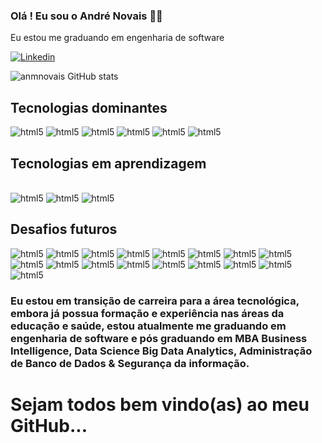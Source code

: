 ### Olá ! Eu sou o André Novais 🖐🏼
Eu estou me graduando em engenharia de software

[![Linkedin](https://img.shields.io/badge/LinkedIn-0077B5?style=for-the-badge&logo=linkedin&logoColor=white)](https://www.linkedin.com/in/anmnovais/)

![anmnovais GitHub stats](https://github-readme-stats.vercel.app/api?username=anmnovais&show_icons=true&theme=radical)

## Tecnologias dominantes

<img alignm="center" alt="html5" src="https://img.shields.io/badge/Microsoft-666666?style=for-the-badge&logo=microsoft&logoColor=white"/> 
<img alignm="center" alt="html5" src="https://img.shields.io/badge/Microsoft_Office-D83B01?style=for-the-badge&logo=microsoft-office&logoColor=white"/>
<img alignm="center" alt="html5" src="https://img.shields.io/badge/Microsoft_Excel-217346?style=for-the-badge&logo=microsoft-excel&logoColor=white"/>
<img alignm="center" alt="html5" src="https://img.shields.io/badge/Microsoft_Word-2B579A?style=for-the-badge&logo=microsoft-word&logoColor=white"/>
<img alignm="center" alt="html5" src="https://img.shields.io/badge/Microsoft_PowerPoint-B7472A?style=for-the-badge&logo=microsoft-powerpoint&logoColor=white"/>
<img alignm="center" alt="html5" src="https://img.shields.io/badge/Windows-0078D6?style=for-the-badge&logo=windows&logoColor=white"/>

## Tecnologias em aprendizagem

<div style="display: inline_block"><br/>
<img alignm="center" alt="html5" src="https://img.shields.io/badge/C-00599C?style=for-the-badge&logo=c&logoColor=white"/> 
<img alignm="center" alt="html5" src="https://img.shields.io/badge/Python-14354C?style=for-the-badge&logo=python&logoColor=white"/>
<img alignm="center" alt="html5" src="https://img.shields.io/badge/R-276DC3?style=for-the-badge&logo=r&logoColor=white"/>

## Desafios futuros

<img alignm="center" alt="html5" src="https://img.shields.io/badge/HTML-239120?style=for-the-badge&logo=html5&logoColor=white"/>
<img alignm="center" alt="html5" src="https://img.shields.io/badge/JavaScript-323330?style=for-the-badge&logo=javascript&logoColor=F7DF1E"/>
<img alignm="center" alt="html5" src="https://img.shields.io/badge/TypeScript-007ACC?style=for-the-badge&logo=typescript&logoColor=white"/>
<img alignm="center" alt="html5" src="https://img.shields.io/badge/HTML5-E34F26?style=for-the-badge&logo=html5&logoColor=white"/>
<img alignm="center" alt="html5" src="https://img.shields.io/badge/Java-ED8B00?style=for-the-badge&logo=openjdk&logoColor=whitee"/>
<img alignm="center" alt="html5" src="https://img.shields.io/badge/PHP-777BB4?style=for-the-badge&logo=php&logoColor=white"/>
<img alignm="center" alt="html5" src="https://img.shields.io/badge/Kotlin-0095D5?&style=for-the-badge&logo=kotlin&logoColor=white"/>
<img alignm="center" alt="html5" src="https://img.shields.io/badge/Swift-FA7343?style=for-the-badge&logo=swift&logoColor=white"/>
<img alignm="center" alt="html5" src="https://img.shields.io/badge/Angular-DD0031?style=for-the-badge&logo=angular&logoColor=whitee"/>
<img alignm="center" alt="html5" src="https://img.shields.io/badge/jQuery-0769AD?style=for-the-badge&logo=jquery&logoColor=whitee"/>
<img alignm="center" alt="html5" src="https://img.shields.io/badge/Django-092E20?style=for-the-badge&logo=django&logoColor=white"/>
<img alignm="center" alt="html5" src="https://img.shields.io/badge/Laravel-FF2D20?style=for-the-badge&logo=laravel&logoColor=whitee"/>
<img alignm="center" alt="html5" src="https://img.shields.io/badge/Spring-6DB33F?style=for-the-badge&logo=spring&logoColor=whit"/>
<img alignm="center" alt="html5" src="https://img.shields.io/badge/Flutter-02569B?style=for-the-badge&logo=flutter&logoColor=white"/>
<img alignm="center" alt="html5" src="https://img.shields.io/badge/MySQL-00000F?style=for-the-badge&logo=mysql&logoColor=whitee"/>
<img alignm="center" alt="html5" src="https://img.shields.io/badge/Amazon_AWS-232F3E?style=for-the-badge&logo=amazon-aws&logoColor=white"/>
<img alignm="center" alt="html5" src="https://img.shields.io/badge/Google_Cloud-4285F4?style=for-the-badge&logo=google-cloud&logoColor=white"/>

</div>

### Eu estou em transição de carreira para a área tecnológica, embora já possua formação e experiência nas áreas da educação e saúde, estou atualmente me graduando em engenharia de software e pós graduando em MBA Business Intelligence, Data Science Big Data Analytics, Administração de Banco de Dados & Segurança da informação.


# Sejam todos bem vindo(as) ao meu GitHub...
